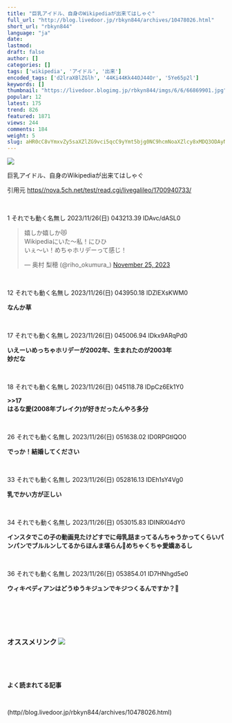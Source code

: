 ```yaml
---
title: "巨乳アイドル、自身のWikipediaが出来てはしゃぐ"
full_url: "http://blog.livedoor.jp/rbkyn844/archives/10478026.html"
short_url: "rbkyn844"
language: "ja"
date: 
lastmod: 
draft: false
author: []
categories: []
tags: ['wikipedia', 'アイドル', '出来']
encoded_tags: ['d2lraXBlZGlh', '44Ki44Kk44OJ44Or', '5Ye65p2l']
keywords: []
thumbnail: "https://livedoor.blogimg.jp/rbkyn844/imgs/6/6/66869901.jpg"
popular: 12
latest: 175
trend: 826
featured: 1871
views: 244
comments: 184
weight: 5
slug: aHR0cC8vYmxvZy5saXZlZG9vci5qcC9yYmt5bjg0NC9hcmNoaXZlcy8xMDQ3ODAyNi5odG1s
---
```


![](https://livedoor.blogimg.jp/rbkyn844/imgs/6/6/66869901.jpg)

<div><p>巨乳アイドル、自身のWikipediaが出来てはしゃぐ</p><p>引用元 <a title='' target='_blank' href='https//nova.5ch.net/test/read.cgi/livegalileo/1700940733/'>https//nova.5ch.net/test/read.cgi/livegalileo/1700940733/ </a> </p><br><p class='res1'>1 それでも動く名無し 2023/11/26(日) 043213.39 IDAvc/dASL0</p><blockquote class='twitter-tweet'><p lang='ja' dir='ltr'>嬉しか嬉しか😻<br>Wikipediaにいた〜私！にひひ<br>いぇ〜い！めちゃホリデーって感じ！</p>— 奥村 梨穂 (@riho_okumura_) <a href='https//twitter.com/riho_okumura_/status/1728266707540840602?ref_src=twsrc%5Etfw'>November 25, 2023</a></blockquote> <br> <p class='res1'>12 それでも動く名無し 2023/11/26(日) 043950.18 IDZlEXsKWM0 </p> <p class='res2'><b> なんか草 </b></p><br> <p class='res1'>17 それでも動く名無し 2023/11/26(日) 045006.94 IDkx9ARqPd0 </p> <p class='res2'><b> いえーいめっちゃホリデーが2002年、生まれたのが2003年 <br> 妙だな </b></p><br> <p class='res1'>18 それでも動く名無し 2023/11/26(日) 045118.78 IDpCz6Ek1Y0 </p> <p class='res2'><b> >>17 <br> はるな愛(2008年ブレイク)が好きだったんやろ多分 </b></p><br> <p class='res1'>26 それでも動く名無し 2023/11/26(日) 051638.02 ID0RPGtlQO0 </p> <p class='res2'><b> でっか！結婚してください </b></p><br> <p class='res1'>33 それでも動く名無し 2023/11/26(日) 052816.13 IDEh1sY4Vg0 </p> <p class='res2'><b> 乳でかい方が正しい </b></p><br> <p class='res1'>34 それでも動く名無し 2023/11/26(日) 053015.83 IDINRXl4dY0 </p> <p class='res2'><b> インスタでこの子の動画見たけどすでに母乳詰まってるんちゃうかってくらいパンパンでブルルンしてるからほんま堪らん🤤めちゃくちゃ愛嬌あるし </b></p><br> <p class='res1'>36 それでも動く名無し 2023/11/26(日) 053854.01 ID7HNhgd5e0 </p> <p class='res2'><b> ウィキペディアンはどうゆうキジュンでキジつくるんですか？🥺 </b></p><br> <p id='5077e33f033c4e934bb013c7c4eb8bbd'> </p><br> <br> <p class='no-pc'></p> <h3 class='linkh'>オススメリンク <img src='http//blog.livedoor.jp/rbkyn844/ftp/fusagikom-fikergh.png'></h3> <p class='link2'> </p><br> <p class='no-pc'></p> <p class='no-pc'><br><p><b>よく読まれてる記事</b></p><br></p> </div>

(http//blog.livedoor.jp/rbkyn844/archives/10478026.html)
